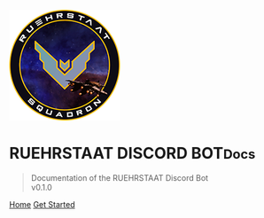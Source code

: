 <!-- _coverpage.md -->

![logo](../static/Logo200x200.png)

# RUEHRSTAAT DISCORD BOT<small>Docs</small>

> Documentation of the RUEHRSTAAT Discord Bot<br>v0.1.0

[Home](/)
[Get Started](#discord-bot-documentation)